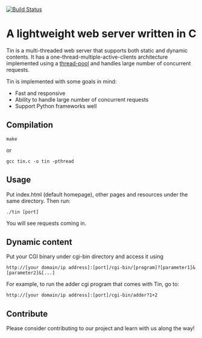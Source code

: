 [![Build Status](https://travis-ci.org/minghui-liu/Tin-web-server.svg?branch=master)](https://travis-ci.org/minghui-liu/Tin-web-server)

# A lightweight web server written in C

Tin is a multi-threaded web server that supports both static and dynamic contents. It has a one-thread-multiple-active-clients architecture implemented using a [thread-pool](https://github.com/minghui-liu/threadpool) and handles large number of concurrent requests.

Tin is implemented with some goals in mind:
* Fast and responsive
* Ability to handle large number of concurrent requests
* Support Python frameworks well

## Compilation
```
make
```
or
```
gcc tin.c -o tin -pthread
```

## Usage
Put index.html (default homepage), other pages and resources under the same directory. Then run:
```
./tin [port]
```
You will see requests coming in.

## Dynamic content
Put your CGI binary under cgi-bin directory and access it using
```
http://[your domain/ip address]:[port]/cgi-bin/[program]?[parameter1]&[parameter2]&[...]
```
For example, to run the adder cgi program that comes with Tin, go to:
```
http://[your domain/ip address]:[port]/cgi-bin/adder?1+2
```

## Contribute
Please consider contributing to our project and learn with us along the way!
